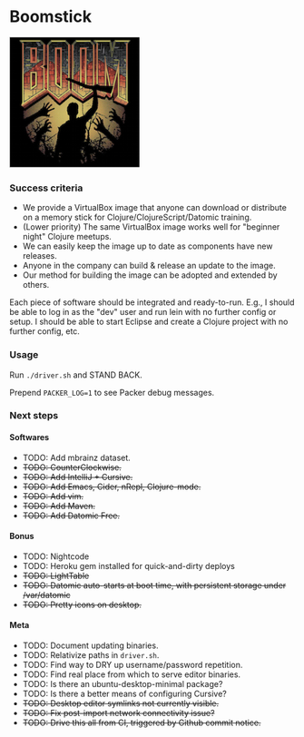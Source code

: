 Boomstick
=========
![](resources/boom.png)
### Success criteria

* We provide a VirtualBox image that anyone can download or
distribute on a memory stick for Clojure/ClojureScript/Datomic
training.
* (Lower priority) The same VirtualBox image works well for "beginner
night" Clojure meetups.
* We can easily keep the image up to date as components have new releases.
* Anyone in the company can build & release an update to the image.
* Our method for building the image can be adopted and extended by others.

Each piece of software should be integrated and ready-to-run. E.g., I should be able
to log in as the "dev" user and run lein with no further config or
setup. I should be able to start Eclipse and create a Clojure project
with no further config, etc.


### Usage

Run `./driver.sh` and STAND BACK.

Prepend `PACKER_LOG=1` to see Packer debug messages.


### Next steps

#### Softwares
- TODO: Add mbrainz dataset.
- ~~TODO: CounterClockwise.~~
- ~~TODO: Add IntelliJ + Cursive.~~
- ~~TODO: Add Emacs, Cider, nRepl, Clojure-mode.~~
- ~~TODO: Add vim.~~
- ~~TODO: Add Maven.~~
- ~~TODO: Add Datomic Free.~~


#### Bonus
- TODO: Nightcode
- TODO: Heroku gem installed for quick-and-dirty deploys
- ~~TODO: LightTable~~
- ~~TODO: Datomic auto-starts at boot time, with persistent storage under /var/datomic~~
- ~~TODO: Pretty icons on desktop.~~

#### Meta
- TODO: Document updating binaries.
- TODO: Relativize paths in `driver.sh`.
- TODO: Find way to DRY up username/password repetition.
- TODO: Find real place from which to serve editor binaries.
- TODO: Is there an ubuntu-desktop-minimal package?
- TODO: Is there a better means of configuring Cursive?
- ~~TODO: Desktop editor symlinks not currently visible.~~
- ~~TODO: Fix post-import network connectivity issue?~~
- ~~TODO: Drive this all from CI, triggered by Github commit notice.~~
